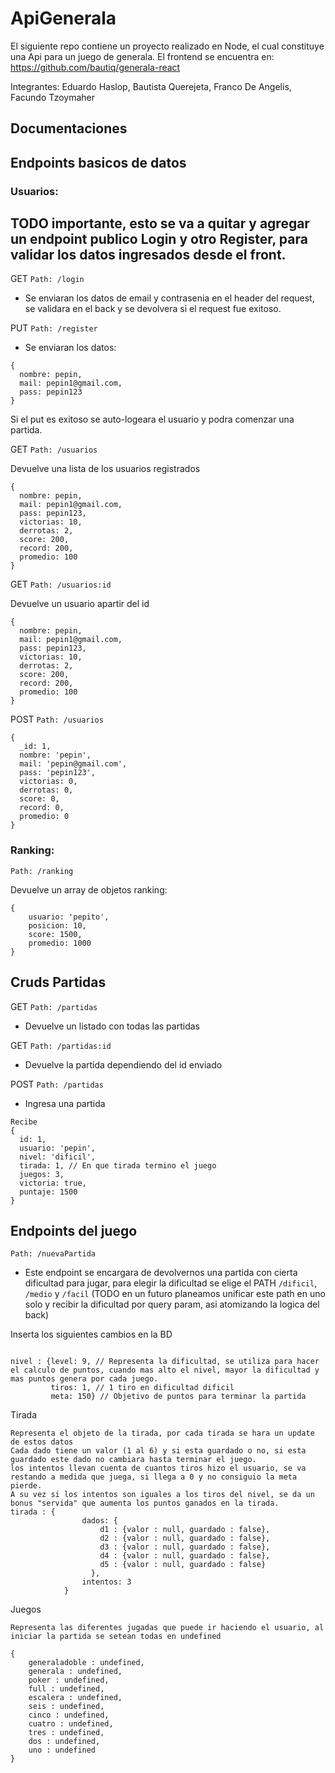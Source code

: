 # ApiGenerala
El siguiente repo contiene un proyecto realizado en Node, el cual constituye una Api para un juego de generala. 
El frontend se encuentra en: https://github.com/bautiq/generala-react

Integrantes: Eduardo Haslop, Bautista Querejeta, Franco De Angelis, Facundo Tzoymaher


## Documentaciones

## Endpoints basicos de datos

### Usuarios:
## TODO importante, esto se va a quitar y agregar un endpoint publico Login y otro Register, para validar los datos ingresados desde el front.

GET `Path: /login`
- Se enviaran los datos de email y contrasenia en el header del request, se validara en el back y se devolvera si el request fue exitoso.

PUT `Path: /register`
- Se enviaran los datos: 

```
{
  nombre: pepin,
  mail: pepin1@gmail.com,
  pass: pepin123
}
```

Si el put es exitoso se auto-logeara el usuario y podra comenzar una partida.


GET `Path: /usuarios`

Devuelve una lista de los usuarios registrados

```
{
  nombre: pepin,
  mail: pepin1@gmail.com,
  pass: pepin123,
  victorias: 10,
  derrotas: 2,
  score: 200,
  record: 200,
  promedio: 100
}
```

GET `Path: /usuarios:id`

Devuelve un usuario apartir del id

```
{
  nombre: pepin,
  mail: pepin1@gmail.com,
  pass: pepin123,
  victorias: 10,
  derrotas: 2,
  score: 200,
  record: 200,
  promedio: 100
}
```

POST `Path: /usuarios`

```
{
  _id: 1,
  nombre: 'pepin',
  mail: 'pepin@gmail.com',
  pass: 'pepin123',
  victorias: 0,
  derrotas: 0,
  score: 0,
  record: 0,
  promedio: 0
}
```


### Ranking:

`Path: /ranking`

Devuelve un array de objetos ranking:
```
{
	usuario: 'pepito',
	posicion: 10,
	score: 1500,
	promedio: 1000
}
```
## Cruds Partidas
GET `Path: /partidas`
- Devuelve un listado con todas las partidas

GET `Path: /partidas:id`
- Devuelve la partida dependiendo del id enviado

POST `Path: /partidas`
- Ingresa una partida 
```
Recibe
{
  id: 1,
  usuario: 'pepin',
  nivel: 'dificil',
  tirada: 1, // En que tirada termino el juego
  juegos: 3,
  victoria: true,
  puntaje: 1500
}
```

## Endpoints del juego

`Path: /nuevaPartida`
- Este endpoint se encargara de devolvernos una partida con cierta dificultad para jugar, para elegir la dificultad se elige el PATH `/dificil`,  `/medio` y  `/facil` 
(TODO en un futuro planeamos unificar este path en uno solo y recibir la dificultad por query param, asi atomizando la logica del back)

Inserta los siguientes cambios en la BD
```

nivel : {level: 9, // Representa la dificultad, se utiliza para hacer el calculo de puntos, cuando mas alto el nivel, mayor la dificultad y mas puntos genera por cada juego.
         tiros: 1, // 1 tiro en dificultad dificil
         meta: 150} // Objetivo de puntos para terminar la partida
```

Tirada 
```
Representa el objeto de la tirada, por cada tirada se hara un update de estos datos
Cada dado tiene un valor (1 al 6) y si esta guardado o no, si esta guardado este dado no cambiara hasta terminar el juego.
los intentos llevan cuenta de cuantos tiros hizo el usuario, se va restando a medida que juega, si llega a 0 y no consiguio la meta pierde.
A su vez si los intentos son iguales a los tiros del nivel, se da un bonus "servida" que aumenta los puntos ganados en la tirada.
tirada : {
                dados: {
                    d1 : {valor : null, guardado : false},
                    d2 : {valor : null, guardado : false},
                    d3 : {valor : null, guardado : false},
                    d4 : {valor : null, guardado : false},
                    d5 : {valor : null, guardado : false}
                  },
                intentos: 3
            }
```

Juegos
```
Representa las diferentes jugadas que puede ir haciendo el usuario, al iniciar la partida se setean todas en undefined

{
    generaladoble : undefined,
    generala : undefined,
    poker : undefined,
    full : undefined,
    escalera : undefined,
    seis : undefined,
    cinco : undefined,
    cuatro : undefined,
    tres : undefined,
    dos : undefined,
    uno : undefined
}
```




